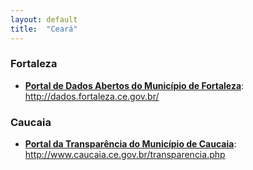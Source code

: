 ```yaml
---
layout: default
title:  "Ceará"
---
```


### Fortaleza

-   **[Portal de Dados Abertos do Município de Fortaleza](http://dados.fortaleza.ce.gov.br/)**: http://dados.fortaleza.ce.gov.br/

### Caucaia

-   **[Portal da Transparência do Município de Caucaia](http://www.caucaia.ce.gov.br/transparencia.php)**: http://www.caucaia.ce.gov.br/transparencia.php

